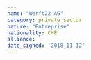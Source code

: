 ```yaml
---
name: "Werft22 AG"
category: private_sector
nature: "Entreprise"
nationality: CHE
alliance: 
date_signed: '2018-11-12'
---
```

    